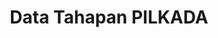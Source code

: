 ---
title: Data Tahapan PILKADA
organization: KPU REPUBLIK INDONESIA
notes: Data Tahapan PILKADA
resources:
  - name: CSV Agendas
    url: 'https://github.com/pemiluAPI/pemilu-data/raw/master/tahapan_pilkada/agendas.csv'
    format: csv
  - name: CSV Categories
    url: 'https://github.com/pemiluAPI/pemilu-data/raw/master/tahapan_pilkada/categories.csv'
    format: csv
category:
  - Tahapan PILKADA
maintainer: ''
maintainer_email: ''
---